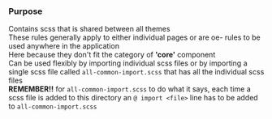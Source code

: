 ### Purpose

Contains scss that is shared between all themes  
These rules generally apply to either individual pages or are oe- rules to be used anywhere in the application  
Here because they don't fit the category of **'core'** component  
Can be used flexibly by importing individual scss files or by importing a single scss file called ```all-common-import.scss``` that has all the individual scss files  
**REMEMBER!!** for ```all-common-import.scss``` to do what it says, each time a scss file is added to this directory an ```@ import <file>``` line has to be added to ```all-common-import.scss```  
